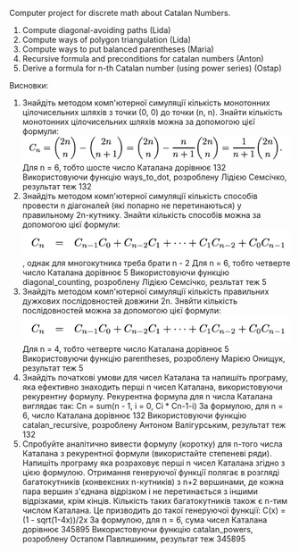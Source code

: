 Computer project for discrete math about Catalan Numbers.
1) Compute diagonal-avoiding paths (Lida)
2) Compute ways of polygon triangulation (Lida)
3) Compute ways to put balanced parentheses (Maria)
4) Recursive formula and preconditions for catalan numbers (Anton)
5) Derive a formula for n-th Catalan number (using power series) (Ostap)

Висновки:
1. Знайдіть методом комп'ютерної симуляції кількість монотонних цілочисельних шляхів з точки (0, 0) до точки (n, n).
   Знайти кількість монотонних цілочисельних шляхів можна за допомогою цієї формули:
   ![Way formula](way_formula.jpeg)
   Для n = 6, тобто шосте число Каталана дорівнює 132
   Використовуючи функцію ways_to_dot, розроблену Лідією Семсічко, результат теж 132
3. Знайдіть методом комп'ютерної симуляції кількість способів провести n діагоналей (які попарно не перетинаються) у правильному 2n-кутнику.
   Знайти кількість способів можна за допомогою цієї формули:
   ![Recursive formula](rec_formula.jpeg),
   однак для многокутника треба брати n - 2
   Для n = 6, тобто четверте число Каталана дорівнює 5
   Використовуючи функцію diagonal_counting, розроблену Лідією Семсічко, резльтат теж 5
5. Знайдіть методом комп'ютерної симуляції кількість правильних дужкових послідовностей довжини 2n.
   Знвйти кількість послідовностей можна за допомогою цієї формули:
   ![Recursive formula](rec_formula.jpeg)
   Для n = 4, тобто четверте число Каталана дорівнює 5
   Використовуючи функцію parentheses, розроблену Марією Онищук, результат теж 5
6. Знайдіть початкові умови для чисел Каталана та напишіть програму, яка ефективно знаходить перші n чисел Каталана, використовуючи рекурентну формулу.
   Рекурентна формула для n числа Каталана виглядає так:
   Cn = sum(n - 1, i = 0, Ci * Cn-1-i)
   За формулою, для n = 6, число Каталана дорівнює 132
   Використовуючи функцію catalan_recursive, розроблену Антоном Валігурським, результат теж 132
7. Спробуйте аналітично вивести формулу (коротку) для n-того числа Каталана з рекурентної формули (використайте степеневі ряди). Напишіть програму яка розраховує перші n чисел Каталана згідно з цією формулою.
   Отримання генеруючої функції полягає в розгляді багатокутників (конвексних n-кутників) з n+2 вершинами, де кожна пара вершин з'єднана відрізком і не перетинається з іншими відрізками, крім кінців. Кількість таких багатокутників також є n-тим числом Каталана. Це призводить до такої генеруючої функції:
   C(x) = (1 - sqrt(1-4x))/2x
   За формулою, для n = 6, cума чисел Каталана дорівнює 345895
   Використовуючи функцію catalan_powers, розроблену Остапом Павлишиним, результат теж 345895
